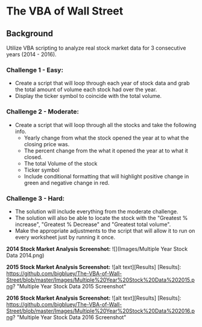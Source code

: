 # The VBA of Wall Street


## Background

Utilize VBA scripting to analyze real stock market data for 3 consecutive years (2014 - 2016).

### Challenge 1 - Easy:

* Create a script that will loop through each year of stock data and grab the total amount of volume each stock had over the year.
* Display the ticker symbol to coincide with the total volume.


### Challenge 2 - Moderate:

* Create a script that will loop through all the stocks and take the following info.
  * Yearly change from what the stock opened the year at to what the closing price was.
  * The percent change from the what it opened the year at to what it closed.
  * The total Volume of the stock
  * Ticker symbol
  * Include conditional formatting that will highlight positive change in green and negative change in red.


### Challenge 3 - Hard:

* The solution will include everything from the moderate challenge.
* The solution will also be able to locate the stock with the "Greatest % increase", "Greatest % Decrease" and "Greatest total volume".
* Make the appropriate adjustments to the script that will allow it to run on every worksheet just by running it once.

**2014 Stock Market Analysis Screenshot:** 
![](Images/Multiple Year Stock Data 2014.png)

**2015 Stock Market Analysis Screenshot:** 
![alt text][Results]
[Results]: https://github.com/bigbluey/The-VBA-of-Wall-Street/blob/master/Images/Multiple%20Year%20Stock%20Data%202015.png? "Multiple Year Stock Data 2015 Screenshot"

**2016 Stock Market Analysis Screenshot:** 
![alt text][Results]
[Results]: https://github.com/bigbluey/The-VBA-of-Wall-Street/blob/master/Images/Multiple%20Year%20Stock%20Data%202016.png? "Multiple Year Stock Data 2016 Screenshot"